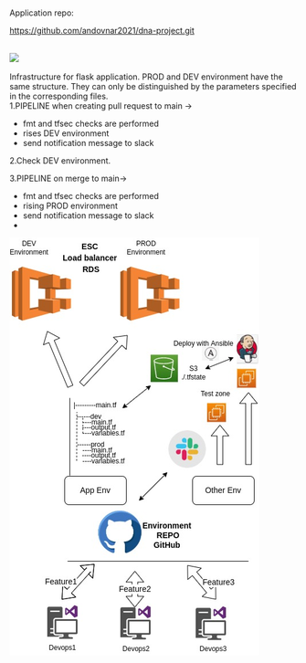# 
Application repo:

https://github.com/andovnar2021/dna-project.git



<br>
<img src="https://github.com/andovnar2021/infra_flask_app/workflows/Terraform/badge.svg?branch=main">
<br>

Infrastructure for flask application. PROD and DEV environment have the same structure. They can only be distinguished by the parameters specified in the corresponding files.
<br>
1.PIPELINE when creating pull request to main ->

- fmt and tfsec checks are performed
- rises DEV environment
- send notification message to slack

2.Check DEV environment.

3.PIPELINE on merge to main->
- fmt and tfsec checks are performed
- rising PROD environment
- send notification message to slack
-

![image1](/Shema.jpg)


